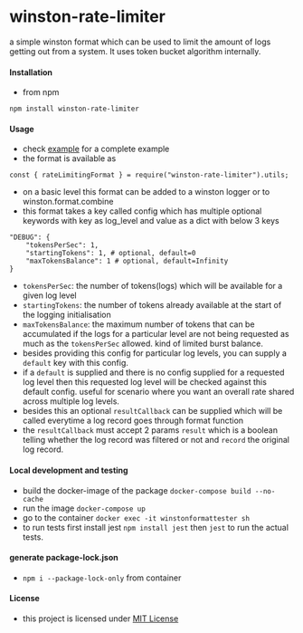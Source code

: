 # winston-rate-limiter

a simple winston format which can be used to limit the amount of logs getting out from a system.
It uses token bucket algorithm internally.


#### Installation

- from npm
```
npm install winston-rate-limiter
```

#### Usage
- check [example](__tests__/test.logging.js) for a complete example
- the format is available as
```
const { rateLimitingFormat } = require("winston-rate-limiter").utils;
```
- on a basic level this format can be added to a winston logger or to winston.format.combine
- this format takes a key called config which has multiple optional keywords with key as log_level and value as a dict with below 3 keys
```
"DEBUG": {
    "tokensPerSec": 1,
    "startingTokens": 1, # optional, default=0
    "maxTokensBalance": 1 # optional, default=Infinity
}
```
- `tokensPerSec`: the number of tokens(logs) which will be available for a given log level
- `startingTokens`: the number of tokens already available at the start of the logging initialisation
- `maxTokensBalance`: the maximum number of tokens that can be accumulated if the logs for a particular level are not being requested as much as the `tokensPerSec` allowed. kind of limited burst balance.
- besides providing this config for particular log levels, you can supply a `default` key with this config.
- if a `default` is supplied and there is no config supplied for a requested log level then this requested log level will be checked against this default config. useful for scenario where you want an overall rate shared across multiple log levels.
- besides this an optional `resultCallback` can be supplied which will be called everytime a log record goes through format function
- the `resultCallback` must accept 2 params `result` which is a boolean telling whether the log record was filtered or not and `record` the original log record.


#### Local development and testing

- build the docker-image of the package `docker-compose build --no-cache`
- run the image `docker-compose up`
- go to the container `docker exec -it winstonformattester sh`
- to run tests first install jest `npm install jest` then `jest` to run the actual tests.

#### generate package-lock.json
- `npm i --package-lock-only` from container


#### License

- this project is licensed under [MIT License](LICENSE)